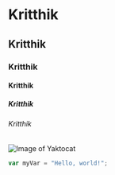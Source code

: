 # Kritthik
## Kritthik
### Kritthik
#### Kritthik
##### Kritthik
###### Kritthik

![Image of Yaktocat](https://octodex.github.com/images/yaktocat.png)

``` javascript
var myVar = "Hello, world!";
```
